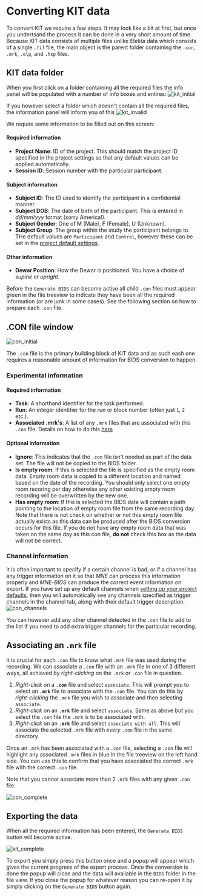 # Converting KIT data

To convert KIT we require a few steps. It may look like a bit at first, but once you undertsand the process it can be done in a very short amount of time.
Because KIT data consists of multiple files unlike Elekta data which consists of a single `.fif` file, the main object is the parent folder containing the `.con`, `.mrk`, `.elp`, and `.hsp` files.

## KIT data folder
When you first click on a folder containing all the required files the info panel will be populated with a number of info boxes and entires:
![kit_initial](images/screenshots/KIT_container_initial.PNG)

If you however select a folder which doesn't contain all the required files, the information panel will inform you of this
![kit_invalid](images/screenshots/KIT_container_invalid.PNG)

We require some information to be filled out on this screen:

#### Required information
- **Project Name**: ID of the project. This should match the project ID specified in the project settings so that any default values can be applied automatically.
- **Session ID**: Session number with the particular participant.

#### Subject information
- **Subject ID**: The ID used to identify the participant in a confidential manner.
- **Subject DOB**: The date of birth of the participant. This is entered in *dd/mm/yyy* format (sorry America!).
- **Subject Gender**: One of M (Male), F (Female), U (Unknown).
- **Subject Group**: The group within the study the participant belongs to. THe default values are `Participant` and `Control`, however these can be set in the [project default settings](guide_general.md#settings_window).

#### Other information
- **Dewar Position**: How the Dewar is positioned. You have a choice of *supine* or *upright*.

Before the `Generate BIDS` can become active all child `.con` files must appear green in the file treeview to indicate they have been all the required information (or are junk in some cases). See the following section on how to prepare each `.con` file.

## .CON file window

![con_initial](images/screenshots/KIT_con_initial.PNG)

The `.con` file is the primary building block of KIT data and as such eash one requires a reasonable amount of information for BIDS conversion to happen.

### Experimental information

#### Required information
- **Task**: A shorthand identifier for the task performed.
- **Run**: An integer identifier for the run or block number (often just `1`, `2` etc.).
- **Associated .mrk's**: A list of any `.mrk` files that are associated with this `.con` file. Details on how to do this [here](guide_kit.md#associating-a-mrk-file)

#### Optional information
- **Ignore**: This indicates that the `.con` file isn't needed as part of the data set. The file will not be copied to the BIDS folder.
- **Is empty room**: If this is selected the file is specified as the empty room data. Empty room data is copied to a different location and named based on the date of the recording. You should only select one empty room recoring per day otherwise any other existing empty room recording will be overwritten by the new one.
- **Has empty room**: If this is selected the BIDS data will contain a path pointing to the location of empty room file from the same recording day. Note that there is not check on whether or not this empty room file actually exists as this data can be produced after the BIDS conversion occurs for this file. If you do not have any empty room data that was taken on the same day as this con file, **do not** check this box as the data will not be correct.

### Channel information

It is often important to specify if a certain channel is bad, or if a channel has any trigger information on it so that *MNE* can process this information properly and *MNE-BIDS* can produce the correct event information on export.
If you have set up any default channels when [setting up your project defaults](guide_general.md#settings-windows), then you will automatically see any channels specified as trigger channels in the channel tab, along with their default trigger description.
![con_channels](images/screenshots/KIT_con_channels.PNG)

You can however add any other channel detected in the `.con` file to add to the list if you need to add extra trigger channels for the particular recording.

## Associating an `.mrk` file

It is crucial for each `.con` file to know what `.mrk` file was used during the recording.
We can associate a `.con` file with an `.mrk` file in one of 3 different ways, all achieved by *right-clicking* on the `.mrk` or `.con` file in question.

1. *Right-click* on a **`.con`** file and select `associate`. This will prompt you to select an **`.mrk`** file to associate with the `.con` file. You can do this by *right-clicking* the `.mrk` file you wish to associate and then selecting `associate`.
2. *Right-click* on an **`.mrk`** file and select `associate`. Same as above but you select the `.con` file the `.mrk` is to be associated with.
3. *Right-click* on an **`.mrk`** file and select `associate with all`. This will associate the selected `.mrk` file with *every* `.con` file in the same directory.

Once an `.mrk` has been associated with a `.con` file, selecting a `.con` file will highlight any associated `.mrk` files in blue in the file treeview on the left hand side. You can use this to confirm that you have associated the correct `.mrk` file with the correct `.con` file.

Note that you cannot associate more than 2 `.mrk` files with any given `.con` file.

![con_complete](images/screenshots/KIT_con_complete.PNG)

## Exporting the data
When all the required information has been entered, the `Generate BIDS` button will become active.

![kit_complete](images/screenshots/KIT_container_complete.PNG)

To export you simply press this button once and a popup will appear which gives the current progress of the export process.
Once the conversion is done the popup will close and the data will available in the `BIDS` folder in the file view.
If you close the popup for whatever reason you can re-open it by simply clicking on the `Generate BIDS` button again.
